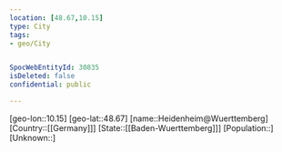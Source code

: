 ```yaml
---
location: [48.67,10.15]
type: City
tags:
- geo/City


SpocWebEntityId: 30835
isDeleted: false
confidential: public

---
```

[geo-lon::10.15]
[geo-lat::48.67]
[name::Heidenheim@Wuerttemberg]
[Country::[[Germany]]]
[State::[[Baden-Wuerttemberg]]]
[Population::]
[Unknown::]

